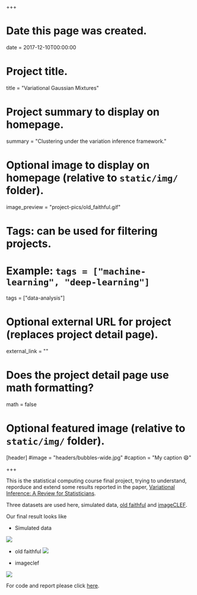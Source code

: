 +++
# Date this page was created.
date = 2017-12-10T00:00:00

# Project title.
title = "Variational Gaussian Mixtures"

# Project summary to display on homepage.
summary = "Clustering under the variation inference framework."

# Optional image to display on homepage (relative to `static/img/` folder).
image_preview = "project-pics/old_faithful.gif"

# Tags: can be used for filtering projects.
# Example: `tags = ["machine-learning", "deep-learning"]`
tags = ["data-analysis"]

# Optional external URL for project (replaces project detail page).
external_link = ""

# Does the project detail page use math formatting?
math = false

# Optional featured image (relative to `static/img/` folder).
[header]
#image = "headers/bubbles-wide.jpg"
#caption = "My caption :smile:"

+++

This is the statistical computing course final project, trying to understand, reporduce and extend some results reported in the paper, [Variational Inference: A Review for Statisticians](https://arxiv.org/pdf/1601.00670.pdf).

Three datasets are used here, simulated data, [old faithful](https://www.stat.cmu.edu/~larry/all-of-statistics/=data/faithful.dat) and [imageCLEF](https://www.imageclef.org).

Our final result looks like 

* Simulated data

![](/img/project-pics/simulation.gif)

* old faithful
![](/img/project-pics/old_faithful.gif)

* imageclef

![](/img/project-pics/imageclef.jpg)

For code and report please click [here](https://github.com/Rothdyt/Projects/tree/master/Show-and-tell).


